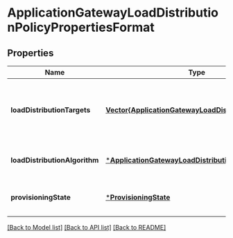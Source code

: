 # ApplicationGatewayLoadDistributionPolicyPropertiesFormat


## Properties
Name | Type | Description | Notes
------------ | ------------- | ------------- | -------------
**loadDistributionTargets** | [**Vector{ApplicationGatewayLoadDistributionTarget}**](ApplicationGatewayLoadDistributionTarget.md) | Load Distribution Targets resource of an application gateway. | [optional] [default to nothing]
**loadDistributionAlgorithm** | [***ApplicationGatewayLoadDistributionAlgorithmEnum**](ApplicationGatewayLoadDistributionAlgorithmEnum.md) |  | [optional] [default to nothing]
**provisioningState** | [***ProvisioningState**](ProvisioningState.md) |  | [optional] [default to nothing]


[[Back to Model list]](../README.md#models) [[Back to API list]](../README.md#api-endpoints) [[Back to README]](../README.md)


